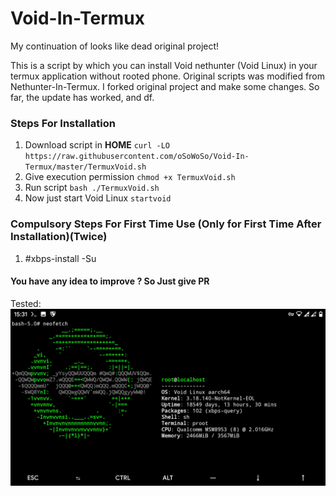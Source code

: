 # Void-In-Termux

My continuation of looks like dead original project!

This is a script by which you can install Void nethunter (Void Linux) in your termux application without rooted phone.
Original scripts was modified from Nethunter-In-Termux.
I forked original project and make some changes.
So far, the update has worked, and df.
### Steps For Installation
1. Download script in **HOME** `curl -LO https://raw.githubusercontent.com/oSoWoSo/Void-In-Termux/master/TermuxVoid.sh`
2. Give execution permission `chmod +x TermuxVoid.sh`
3. Run script `bash ./TermuxVoid.sh`
4. Now just start Void Linux `startvoid`

### Compulsory Steps For First Time Use (Only for First Time After Installation)(Twice)
1. #xbps-install -Su

#### You have any idea to improve ? So Just give PR

Tested:
<img alt="Screenshot" src="Screenshot_20201014-153143.jpg">
